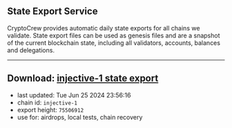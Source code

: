 ## State Export Service
CryptoCrew provides automatic daily state exports for all chains we validate. State export files can be used as genesis files and are a snapshot of the current blockchain state, including all validators, accounts, balances and delegations.

---
**Download: [injective-1 state export](https://dl-eu2.ccvalidators.com/SERVICE/injective/injective-1_export_75506912.json)**
---

- last updated: Tue Jun 25 2024 23:56:16
- chain id: `injective-1`
- export height: `75506912`
- use for: airdrops, local tests, chain recovery
